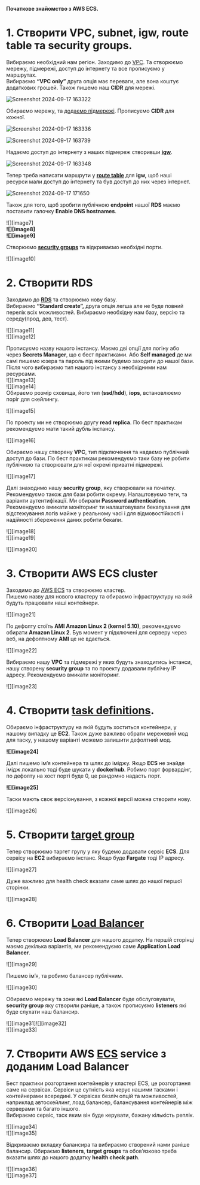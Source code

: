 **Початкове знайомство з AWS ECS.**

# 1. **Створити VPC, subnet, igw, route table та security groups.**

Вибираємо необхідний нам регіон. Заходимо до [VPC](https://eu-central-1.console.aws.amazon.com/vpcconsole/home?region=eu-central-1#Home:). Та створюємо мережу, підмережі, доступ до інтернету та все прописуємо у маршрутах.  
Вибираємо **“VPC only”** друга опція має переваги, але вона коштує додаткових грошей. Також пишемо наш **CIDR** для мережі.

![Screenshot 2024-09-17 163322](https://github.com/user-attachments/assets/4e598219-3e5d-4962-b2c3-54959ad7cd30)

Обираємо мережу, та [додаємо підмережі](https://eu-central-1.console.aws.amazon.com/vpcconsole/home?region=eu-central-1#subnets:). Прописуємо **CIDR** для кожної.

![Screenshot 2024-09-17 163336](https://github.com/user-attachments/assets/059d9120-f18b-4ce6-8407-71dc0a6c4ead)

![Screenshot 2024-09-17 163739](https://github.com/user-attachments/assets/cab44203-acf9-48ea-bedc-029110b577bd)

Надаємо доступ до інтернету з наших підмереж створивши [**igw**](https://eu-central-1.console.aws.amazon.com/vpcconsole/home?region=eu-central-1#igws:).

![Screenshot 2024-09-17 163348](https://github.com/user-attachments/assets/44fb6ef2-cf7f-4769-9e9f-1caa6f243543)

Тепер треба написати маршрути у [**route table**](https://eu-central-1.console.aws.amazon.com/vpcconsole/home?region=eu-central-1#RouteTables:) для **igw,** щоб наші ресурси мали доступ до інтернету та був доступ до них через інтернет.

![Screenshot 2024-09-17 171650](https://github.com/user-attachments/assets/c5b29e10-3baf-48a3-a2b4-33ae6a4e2b31)


Також для того, щоб зробити публічною **endpoint** нашої **RDS** маємо поставити галочку **Enable DNS hostnames**. 

![][image7]  
**![][image8]**  
**![][image9]**

Створюємо [**security groups**](https://eu-central-1.console.aws.amazon.com/vpcconsole/home?region=eu-central-1#SecurityGroups:) та відкриваємо необхідні порти.

![][image10]

# 2. **Створити RDS**

Заходимо до [**RDS**](https://eu-central-1.console.aws.amazon.com/rds/home?region=eu-central-1) та створюємо нову базу.  
Вибираємо **“Standard create”,** друга опція легша але не буде повний перелік всіх можливостей. Вибираємо необхідну нам базу, версію та середу(прод, дев, тест).

![][image11]  
![][image12]

Прописуємо назву нашого інстансу. Маємо дві опції для логіну або через **Secrets Manager**, що є бест практиками. Або **Self managed** де ми самі пишемо юзера та пароль під якими будемо заходити до нашої бази.   
	Після чого вибираємо тип нашого інстансу з необхідними нам ресурсами.  
![][image13]  
![][image14]  
Обираємо розмір сховища, його тип (**ssd/hdd**), **iops**, встановлюємо поріг для скейлингу.

![][image15]

По проекту ми не створюємо другу **read replica**. По бест практикам рекомендуємо мати такий дубль інстансу.

![][image16]

Обираємо нашу створену **VPC**, тип підключення та надаємо публічний доступ до бази. По бест практикам рекомендуємо таки базу не робити публічною та створювати для неї окремі приватні підмережі.

![][image17]

Далі знаходимо нашу **security group**, яку створювали на початку. Рекомендуємо також для бази робити окрему. Налаштовуємо теги, та варіанти аутентифікації. Ми обирали **Password authentication**.  
Рекомендуємо вмикати моніторинг ти налаштовувати бекапування для відстежування логів майже у реальному часі і для відмовостійкості і надійності збереження даних робити бекапи.

![][image18]  
![][image19]

![][image20]

# 3. **Створити AWS ECS cluster**

Заходимо до [AWS ECS](https://eu-central-1.console.aws.amazon.com/ecs/v2/clusters?region=eu-central-1) та створюємо кластер.  
Пишемо назву для нового кластеру та обираємо інфраструктуру на якій будуть працювати наші контейнери.

![][image21]

По дефолту стоїть **АМІ Amazon Linux 2 (kernel 5.10)**, рекомендуємо обирати **Amazon Linux 2**. Був момент у підключені для серверу через веб, на дефолтному **АМІ** це не вдається.

![][image22]

Вибираємо нашу **VPC** та підмережі у яких будуть знаходитись інстанси, нашу створену **security group** та по проекту додавали публічну ІР адресу. Рекомендуємо вмикати моніторинг.

![][image23]

# 4.  **Створити [task definitions](https://eu-central-1.console.aws.amazon.com/ecs/v2/task-definitions?region=eu-central-1)**.

Обираємо інфраструктуру на якій будуть хоститься контейнери, у нашому випадку це **ЕС2**. Також дуже важливо обрати мережевий мод для таску, у нашому варіанті можемо залишити дефолтний мод.

**![][image24]**

Далі пишемо ім’я контейнера та шлях до іміджу. Якщо **ECS** не знайде імідж локально тоді буде шукати у **dockerhub**. Робимо порт форвардінг, по дефолту на хост порті буде 0, це рандомно надасть порт.

**![][image25]**

Таски мають своє версіонування, з кожної версії можна створити нову.

![][image26]

# 5. **Створити [target group](https://eu-central-1.console.aws.amazon.com/ec2/home?region=eu-central-1#TargetGroups:)**

Тепер створюємо таргет групу у яку будемо додавати сервіс **ECS**. Для сервісу на **ЕС2** вибираємо інстанс. Якщо буде **Fargate** тоді ІР адресу.

![][image27]

Дуже важливо для health check вказати саме шлях до нашої першої сторінки.

![][image28]

# 6. **Створити [Load Balancer](https://eu-central-1.console.aws.amazon.com/ec2/home?region=eu-central-1#LoadBalancers:)**

Тепер створюємо **Load Balancer** для нашого додатку. На першій сторінці маємо декілька варіантів, ми рекомендуємо саме **Application Load Balancer**.

![][image29]

Пишемо ім’я, та робимо балансер публічним.

![][image30]

Обираємо мережу та зони які **Load Balancer** буде обслуговувати, **security group** яку створили раніше, а також прописуємо **listeners** які буде слухати наш балансир.

![][image31]![][image32]  
![][image33]

# 7. **Створити AWS [ECS](https://eu-central-1.console.aws.amazon.com/ecs/v2/clusters?region=eu-central-1) service з доданим Load Balancer**

Бест практики розгортання контейнерів у кластері ECS, це розгортання саме на сервісах. Сервіси це сутність яка керує нашими тасками і контейнерами всередині. У сервісах безліч опцій та можливостей, наприклад автоскейлинг, лоад балансер, балансування контейнерів між серверами та багато іншого.  
Вибираємо сервіс, таск яким він буде керувати, бажану кількість реплік.

![][image34]  
![][image35]

Відкриваємо вкладку балансира та вибираємо створений нами раніше балансир. Обираємо **listeners**, **target groups** та обов’язково треба вказати шлях до нашого додатку **health check path**.

![][image36]  
![][image37]
